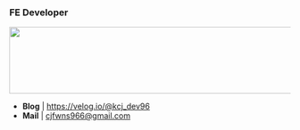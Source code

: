 ### FE Developer



<a href="https://github.com/devxb/gitanimals">
  <img
    src="https://render.gitanimals.org/lines/BrightJun96"
    width="600"
    height="120"
  />
</a>
  
  

- **Blog** | https://velog.io/@kcj_dev96
- **Mail** | cjfwns966@gmail.com
  






